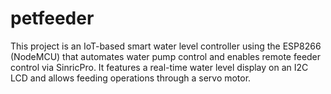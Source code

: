 # petfeeder
This project is an IoT-based smart water level controller using the ESP8266 (NodeMCU) that automates water pump control and enables remote feeder control via SinricPro. It features a real-time water level display on an I2C LCD and allows feeding operations through a servo motor.

